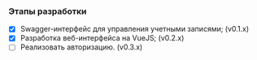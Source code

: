 ### Этапы разработки
- [x] Swagger-интерфейс для управления учетными записями; (v0.1.x)
- [x] Разработка веб-интерфейса на VueJS; (v0.2.x)
- [ ] Реализовать авторизацию. (v0.3.x)
